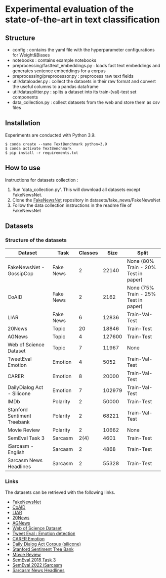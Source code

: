 # Experimental evaluation of the state-of-the-art in text classification

## Structure
* config : contains the yaml file with the hyperparameter configurations for Weight&Biases
* notebooks :  contains example notebooks
* preprocessing/fasttext_embeddings.py : loads fast text embeddings and generates sentence embeddings for a corpus
* preprocessing/preprocessor.py : preprocess raw text fields
* util/dataloader.py :  collect the datasets in their raw format and convert the useful columns to a pandas dataframe
* util/datasplitter.py : splits a dataset into its train-(val)-test set components
* data_collection.py :  collect datasets from the web and store them as csv files

## Installation

Experiments are conducted with Python 3.9.
```
$ conda create --name TextBenchmark python=3.9
$ conda activate TextBenchmark
$ pip install -r requirements.txt
```

## How to use
Instructions for datasets collection : 

1. Run 'data_collection.py'. This will download all datasets except FakeNewsNet.
2. Clone the [FakeNewsNet](https://github.com/KaiDMML/FakeNewsNet) repository in datasets/fake_news/FakeNewsNet
3. Follow the data collection instructions in the readme file of FakeNewsNet


## Datasets
### Structure of the datasets

| Dataset | Task |  Classes  | Size |  Split |
| --- | --- |  --- | --- | --- |
| FakeNewsNet - GossipCop | Fake News |2 | 22140 | None (80% Train - 20% Test in paper) | 
| CoAID | Fake News | 2 |  2162     | None (75% Train - 25% Test in paper) |
| LIAR | Fake News | 6 | 12836 | Train-Val-Test |
| 20News | Topic | 20 | 18846 | Train-Test |
| AGNews | Topic | 4 | 127600 | Train-Test |
| Web of Science Dataset | Topic | 7 | 11967 | None |
| TweetEval Emotion | Emotion | 4 | 5052 | Train-Val-Test |
| CARER | Emotion | 8 | 20000 | Train-Val-Test |
| DailyDialog Act - Silicone | Emotion | 7 | 102979 | Train-Val-Test |
| IMDb | Polarity | 2 | 50000 | Train-Test |
| Stanford Sentiment Treebank | Polarity | 2 | 68221 |  Train-Val-Test |
| Movie Review | Polarity | 2 | 10662 | None |
| SemEval Task 3 | Sarcasm | 2(4) | 4601 | Train-Test |
|iSarcasm - English | Sarcasm | 2 | 4868 | Train-Test | 
| Sarcasm News Headlines | Sarcasm | 2 | 55328 | Train-Test |


### Links

The datasets can be retrieved with the following links.

* [FakeNewsNet](https://github.com/KaiDMML/FakeNewsNet)
* [CoAID](https://github.com/cuilimeng/CoAID)
* [LIAR](https://huggingface.co/datasets/liar)
* [20News](https://scikit-learn.org/stable/modules/generated/sklearn.datasets.fetch_20newsgroups.html)
* [AGNews](https://huggingface.co/datasets/ag_news)
* [Web of Science Dataset](https://huggingface.co/datasets/web_of_science)
* [Tweet Eval : Emotion detection](https://github.com/cardiffnlp/tweeteval)
* [CARER Emotion](https://huggingface.co/datasets/emotion)
* [Daily Dialog Act Corpus (silicone)](https://huggingface.co/datasets/silicone/viewer/dyda_e/train)
* [Stanford Sentiment Tree Bank](https://huggingface.co/datasets/sst2)
* [Movie Review](https://www.cs.cornell.edu/people/pabo/movie-review-data/rt-polaritydata.tar.gz)
* [SemEval 2018 Task 3](https://github.com/Cyvhee/SemEval2018-Task3)
* [SemEval 2022 iSarcasm](https://github.com/iabufarha/iSarcasmEval) 
* [Sarcasm News Headlines](https://huggingface.co/datasets/raquiba/Sarcasm_News_Headline/viewer/raquiba--Sarcasm_News_Headline)
